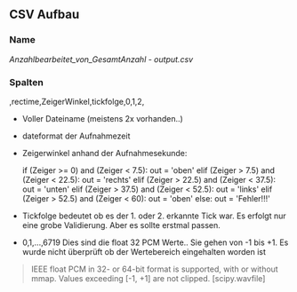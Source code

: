 

## CSV Aufbau

### Name

*Anzahlbearbeitet_von_GesamtAnzahl - output.csv*

### Spalten

<index>,rectime,ZeigerWinkel,tickfolge,0,1,2,

* Voller Dateiname (meistens 2x vorhanden..)
* dateformat der Aufnahmezeit
* Zeigerwinkel anhand der Aufnahmesekunde:

    if (Zeiger >= 0) and (Zeiger < 7.5):
            out = 'oben'
    elif (Zeiger > 7.5) and (Zeiger < 22.5):
        out = 'rechts'
    elif (Zeiger > 22.5) and (Zeiger < 37.5):
        out = 'unten'
    elif (Zeiger > 37.5) and (Zeiger < 52.5):
        out = 'links'
    elif (Zeiger > 52.5) and (Zeiger < 60):
        out = 'oben'
    else:
        out = 'Fehler!!!'


* Tickfolge bedeutet ob es der 1. oder 2. erkannte Tick war. Es erfolgt nur eine grobe Validierung. Aber es sollte erstmal passen. 

* 0,1,...,6719
Dies sind die float 32 PCM Werte.. Sie gehen von -1 bis +1. 
Es wurde nicht überprüft ob der Wertebereich eingehalten worden ist

>   IEEE float PCM in 32- or 64-bit format is supported, with or without mmap. Values exceeding [-1, +1] are not clipped. [scipy.wavfile]


